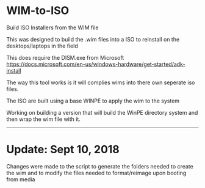 # WIM-to-ISO
Build ISO Installers from the WIM file

This was designed to build the .wim files into a ISO to reinstall on the desktops/laptops in the field

This does require the DISM.exe from Microsoft https://docs.microsoft.com/en-us/windows-hardware/get-started/adk-install

The way this tool works is it will complies wims into there own seperate iso files.

The ISO are built using a base WINPE to apply the wim to the system

Working on building a version that will build the WinPE directory system and then wrap the wim file with it.

---------------------------------------------------
# Update: Sept 10, 2018

Changes were made to the script to generate the folders needed to create the wim and to modify the files needed to format/reimage upon booting from media

